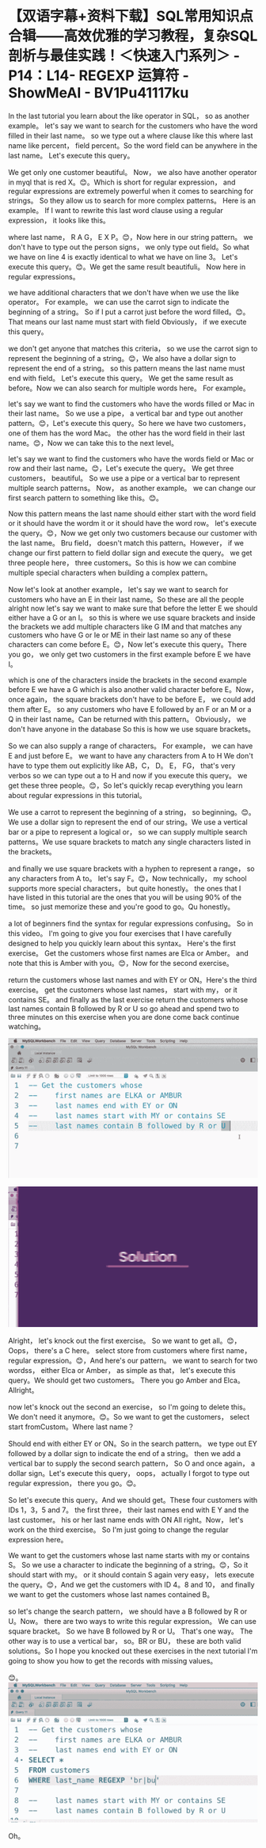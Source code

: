 # 【双语字幕+资料下载】SQL常用知识点合辑——高效优雅的学习教程，复杂SQL剖析与最佳实践！＜快速入门系列＞ - P14：L14- REGEXP 运算符 - ShowMeAI - BV1Pu41117ku

In the last tutorial you learn about the like operator in SQL， so as another example。 let's say we want to search for the customers who have the word filled in their last name。 so we type out a where clause like this where last name like percent， field percent。So the word field can be anywhere in the last name。 Let's execute this query。

 We get only one customer beautiful。 Now， we also have another operator in myql that is red X。😊。Which is short for regular expression， and regular expressions are extremely powerful when it comes to searching for strings。 So they allow us to search for more complex patterns。 Here is an example。 If I want to rewrite this last word clause using a regular expression， it looks like this。

 where last name， R A G， E X P。😊，Now here in our string pattern。 we don't have to type out the person signs， we only type out field。So what we have on line 4 is exactly identical to what we have on line 3。 Let's execute this query。😊。We get the same result beautifuli。 Now here in regular expressions。

 we have additional characters that we don't have when we use the like operator。 For example。 we can use the carrot sign to indicate the beginning of a string。 So if I put a carrot just before the word filled。😊。That means our last name must start with field Obviously， if we execute this query。

 we don't get anyone that matches this criteria， so we use the carrot sign to represent the beginning of a string。😊，We also have a dollar sign to represent the end of a string。 so this pattern means the last name must end with field。 Let's execute this query。 We get the same result as before。Now we can also search for multiple words here。 For example。

 let's say we want to find the customers who have the words filled or Mac in their last name。 So we use a pipe， a vertical bar and type out another pattern。😊，Let's execute this query。So here we have two customers， one of them has the word Mac。 the other has the word field in their last name。😊，Now we can take this to the next level。

 let's say we want to find the customers who have the words field or Mac or row and their last name。😊，Let's execute the query。 We get three customers， beautiful。 So we use a pipe or a vertical bar to represent multiple search patterns。 Now， as another example。 we can change our first search pattern to something like this。😊。

Now this pattern means the last name should either start with the word field or it should have the wordm it or it should have the word row。 let's execute the query。😊，Now we get only two customers because our customer with the last name。 Bru field， doesn't match this pattern。However， if we change our first pattern to field dollar sign and execute the query。 we get three people here， three customers。So this is how we can combine multiple special characters when building a complex pattern。

Now let's look at another example， let's say we want to search for customers who have an E in their last name。So these are all the people alright now let's say we want to make sure that before the letter E we should either have a G or an I。 so this is where we use square brackets and inside the brackets we add multiple characters like G IM and that matches any customers who have G or Ie or ME in their last name so any of these characters can come before E。😊，Now let's execute this query。There you go， we only get two customers in the first example before E we have I。

 which is one of the characters inside the brackets in the second example before E we have a G which is also another valid character before E。Now， once again， the square brackets don't have to be before E， we could add them after E。 so any customers who have E followed by an F or an M or a Q in their last name。Can be returned with this pattern。 Obviously， we don't have anyone in the database So this is how we use square brackets。

 So we can also supply a range of characters。 For example， we can have E and just before E。 we want to have any characters from A to H We don't have to type them out explicitly like AB，C， D。 E， FG， that's very verbos so we can type out a to H and now if you execute this query。 we get these three people。😊，So let's quickly recap everything you learn about regular expressions in this tutorial。

We use a carrot to represent the beginning of a string， so beginning。😊。We use a dollar sign to represent the end of our string。We use a vertical bar or a pipe to represent a logical or， so we can supply multiple search patterns。We use square brackets to match any single characters listed in the brackets。

 and finally we use square brackets with a hyphen to represent a range， so any characters from A to。 let's say F。😊，Now technically， my school supports more special characters， but quite honestly。 the ones that I have listed in this tutorial are the ones that you will be using 90% of the time。 so just memorize these and you're good to go。Qu honestly。

 a lot of beginners find the syntax for regular expressions confusing。 So in this video。 I'm going to give you four exercises that I have carefully designed to help you quickly learn about this syntax。 Here's the first exercise。 Get the customers whose first names are Elca or Amber。 and note that this is Amber with you。😊，Now for the second exercise。

 return the customers whose last names and with EY or ON。Here's the third exercise。 get the customers whose last names， start with my， or it contains SE。 and finally as the last exercise return the customers whose last names contain B followed by R or U so go ahead and spend two to three minutes on this exercise when you are done come back continue watching。

![](img/8d0f5cdee26cc78209f65c1aaae9a244_1.png)

![](img/8d0f5cdee26cc78209f65c1aaae9a244_2.png)

Alright， let's knock out the first exercise。 So we want to get all。😊，Oops， there's a C here。 select store from customers where first name， regular expression。😊，And here's our pattern。 we want to search for two wordss， either Elca or Amber， as simple as that， let's execute this query。We should get two customers。 There you go Amber and Elca。 Allright。

 now let's knock out the second an exercise， so I'm going to delete this。 We don't need it anymore。😊。So we want to get the customers， select start fromCustom。Where last name？

Should end with either EY or ON。So in the search pattern。 we type out EY followed by a dollar sign to indicate the end of a string。 then we add a vertical bar to supply the second search pattern， So O and once again， a dollar sign。Let's execute this query， oops， actually I forgot to type out regular expression， there you go。😊。

So let's execute this query。And we should get。These four customers with IDs 1，3，5 and 7。 the first three， their last names end with E Y and the last customer。 his or her last name ends with ON All right。Now， let's work on the third exercise。 So I'm just going to change the regular expression here。

 We want to get the customers whose last name starts with my or contains S。 So we use a character to indicate the beginning of a string。😊，So it should start with my。 or it should contain S again very easy， lets execute the query。😊，And we get the customers with ID 4。8 and 10， and finally we want to get the customers whose last names contained B。

 so let's change the search pattern， we should have a B followed by R or U。Now。 there are two ways to write this regular expression。 We can use square bracket。 So we have B followed by R or U。 That's one way。 The other way is to use a vertical bar， so。BR or BU， these are both valid solutions。So I hope you knocked out these exercises in the next tutorial I'm going to show you how to get the records with missing values。

😊。![](img/8d0f5cdee26cc78209f65c1aaae9a244_4.png)

Oh。
